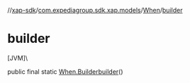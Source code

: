 //[xap-sdk](../../../index.md)/[com.expediagroup.sdk.xap.models](../index.md)/[When](index.md)/[builder](builder.md)

# builder

[JVM]\

public final static [When.Builder](-builder/index.md)[builder](builder.md)()
